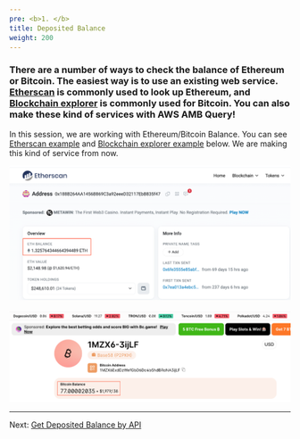 ```yaml
---
pre: <b>1. </b>
title: Deposited Balance
weight: 200
---
```



### There are a number of ways to check the balance of Ethereum or Bitcoin. The easiest way is to use an existing web service. [Etherscan](https://etherscan.io/) is commonly used to look up Ethereum, and [Blockchain explorer](https://www.blockchain.com/explorer) is commonly used for Bitcoin. You can also make these kind of services with AWS AMB Query! 


In this session, we are working with Ethereum/Bitcoin Balance. You can see [Etherscan example](https://etherscan.io/address/0x188B264AA1456B869C3a92eeeD32117EbB835f47) and [Blockchain explorer example](https://www.blockchain.com/explorer/addresses/btc/1MZX6ExdDzWefGbD6Dc4bShdBRoNA3ijLF) below. We are making this kind of service from now. 

![](/contents/static/02-token-balance/00-token-balance-query-api/etherscan_example.png)

![](/contents/static/02-token-balance/00-token-balance-query-api/bitexplorer_example.png)




----
Next: [Get Deposited Balance by API](./00-token-balance-query-api/index.en.md)